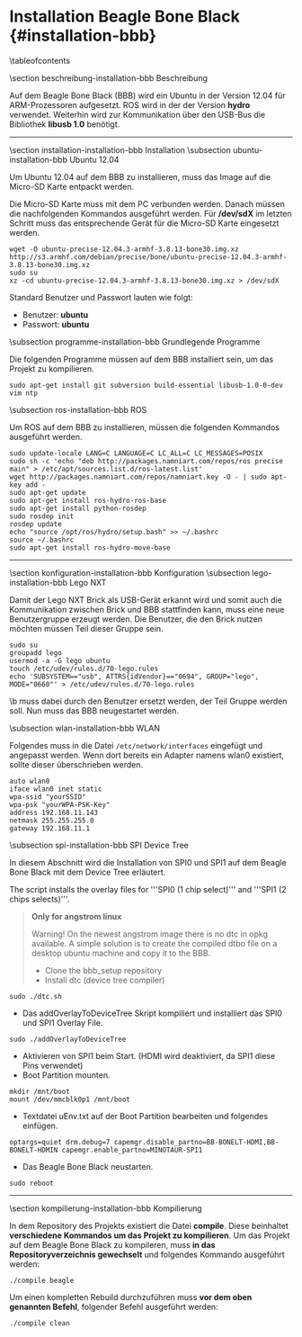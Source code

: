 Installation Beagle Bone Black {#installation-bbb}
===

\tableofcontents

\section beschreibung-installation-bbb Beschreibung

Auf dem Beagle Bone Black (BBB) wird ein Ubuntu in der Version 12.04 für
ARM-Prozessoren aufgesetzt. ROS wird in der der Version __hydro__
verwendet. Weiterhin wird zur Kommunikation über den USB-Bus die
Bibliothek __libusb 1.0__ benötigt.

---

\section installation-installation-bbb Installation
\subsection ubuntu-installation-bbb Ubuntu 12.04

Um Ubuntu 12.04 auf dem BBB zu installieren, muss das Image auf die
Micro-SD Karte entpackt werden.

Die Micro-SD Karte muss mit dem PC verbunden werden. Danach müssen die
nachfolgenden Kommandos ausgeführt werden. Für __/dev/sdX__ im letzten
Schritt muss das entsprechende Gerät für die Micro-SD Karte eingesetzt
werden.

~~~
wget -O ubuntu-precise-12.04.3-armhf-3.8.13-bone30.img.xz http://s3.armhf.com/debian/precise/bone/ubuntu-precise-12.04.3-armhf-3.8.13-bone30.img.xz
sudo su
xz -cd ubuntu-precise-12.04.3-armhf-3.8.13-bone30.img.xz > /dev/sdX
~~~

Standard Benutzer und Passwort lauten wie folgt:
* Benutzer: __ubuntu__
* Passwort: __ubuntu__

\subsection programme-installation-bbb Grundlegende Programme

Die folgenden Programme müssen auf dem BBB installiert sein, um das
Projekt zu kompilieren.

~~~
sudo apt-get install git subversion build-essential libusb-1.0-0-dev vim ntp
~~~

\subsection ros-installation-bbb ROS

Um ROS auf dem BBB zu installieren, müssen die folgenden Kommandos
ausgeführt werden.

~~~
sudo update-locale LANG=C LANGUAGE=C LC_ALL=C LC_MESSAGES=POSIX
sudo sh -c 'echo "deb http://packages.namniart.com/repos/ros precise main" > /etc/apt/sources.list.d/ros-latest.list'
wget http://packages.namniart.com/repos/namniart.key -O - | sudo apt-key add -
sudo apt-get update
sudo apt-get install ros-hydro-ros-base
sudo apt-get install python-rosdep
sudo rosdep init
rosdep update
echo "source /opt/ros/hydro/setup.bash" >> ~/.bashrc
source ~/.bashrc
sudo apt-get install ros-hydro-move-base
~~~

---

\section konfiguration-installation-bbb Konfiguration
\subsection lego-installation-bbb Lego NXT

Damit der Lego NXT Brick als USB-Gerät erkannt wird und somit auch die
Kommunikation zwischen Brick und BBB stattfinden kann, muss eine neue
Benutzergruppe erzeugt werden. Die Benutzer, die den Brick nutzen
möchten müssen Teil dieser Gruppe sein.

~~~
sudo su
groupadd lego
usermod -a -G lego ubuntu
touch /etc/udev/rules.d/70-lego.rules
echo 'SUBSYSTEM=="usb", ATTRS{idVendor}=="0694", GROUP="lego", MODE="0660"' > /etc/udev/rules.d/70-lego.rules
~~~

\b <username> muss dabei durch den Benutzer ersetzt werden, der Teil
Gruppe werden soll. Nun muss das BBB neugestartet werden.

\subsection wlan-installation-bbb WLAN

Folgendes muss in die Datei `/etc/network/interfaces` eingefügt und angepasst werden.
Wenn dort bereits ein Adapter namens wlan0 existiert, sollte dieser
überschrieben werden.

~~~
auto wlan0
iface wlan0 inet static
wpa-ssid "yourSSID"
wpa-psk "yourWPA-PSK-Key"
address 192.168.11.143
netmask 255.255.255.0
gateway 192.168.11.1
~~~

\subsection spi-installation-bbb SPI Device Tree

In diesem Abschnitt wird die Installation von SPI0 und SPI1 auf dem Beagle
Bone Black mit dem Device Tree erläutert.

The script installs the overlay files for '''SPI0 (1 chip select)''' and '''SPI1 (2 chips selects)'''.

> __Only for angstrom linux__
>
> Warning! On the newest angstrom image there is no dtc in opkg available.
> A simple solution is to create the compiled dtbo file on a desktop ubuntu machine
> and copy it to the BBB.
>
> * Clone the bbb_setup repository
> * Install dtc (device tree compiler)

~~~
sudo ./dtc.sh
~~~

* Das addOverlayToDeviceTree Skript kompiliert und installiert das SPI0 und SPI1 Overlay File.

~~~
sudo ./addOverlayToDeviceTree
~~~

* Aktivieren von SPI1 beim Start. (HDMI wird deaktiviert, da SPI1 diese Pins verwendet)
* Boot Partition mounten.

~~~
mkdir /mnt/boot
mount /dev/mmcblk0p1 /mnt/boot
~~~

* Textdatei uEnv.txt auf der Boot Partition bearbeiten und folgendes einfügen.

~~~
optargs=quiet drm.debug=7 capemgr.disable_partno=BB-BONELT-HDMI,BB-BONELT-HDMIN capemgr.enable_partno=MINOTAUR-SPI1
~~~

* Das Beagle Bone Black neustarten.

~~~
sudo reboot
~~~

---

\section kompilierung-installation-bbb Kompilierung

In dem Repository des Projekts existiert die Datei __compile__. Diese 
beinhaltet __verschiedene Kommandos um das Projekt zu kompilieren__. Um 
das Projekt auf dem Beagle Bone Black zu kompileren, muss __in das 
Repositoryverzeichnis gewechselt__ und folgendes Kommando ausgeführt 
werden:

~~~
./compile beagle
~~~

Um einen kompletten Rebuild durchzuführen muss __vor dem oben genannten 
Befehl__, folgender Befehl ausgeführt werden:

~~~
./compile clean
~~~
